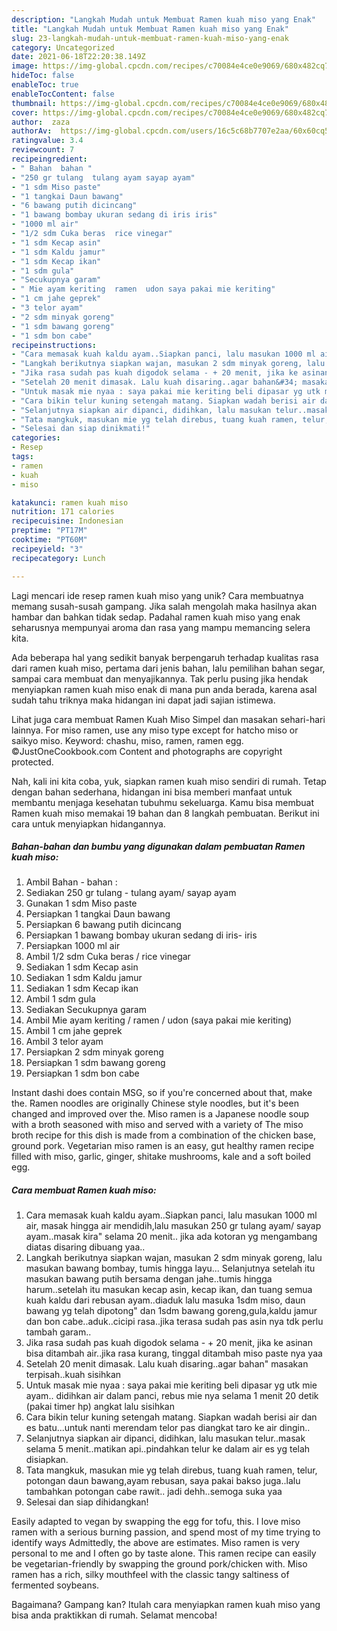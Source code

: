 ```yaml
---
description: "Langkah Mudah untuk Membuat Ramen kuah miso yang Enak"
title: "Langkah Mudah untuk Membuat Ramen kuah miso yang Enak"
slug: 23-langkah-mudah-untuk-membuat-ramen-kuah-miso-yang-enak
category: Uncategorized
date: 2021-06-18T22:20:38.149Z
image: https://img-global.cpcdn.com/recipes/c70084e4ce0e9069/680x482cq70/ramen-kuah-miso-foto-resep-utama.jpg
hideToc: false
enableToc: true
enableTocContent: false
thumbnail: https://img-global.cpcdn.com/recipes/c70084e4ce0e9069/680x482cq70/ramen-kuah-miso-foto-resep-utama.jpg
cover: https://img-global.cpcdn.com/recipes/c70084e4ce0e9069/680x482cq70/ramen-kuah-miso-foto-resep-utama.jpg
author:  zaza
authorAv:  https://img-global.cpcdn.com/users/16c5c68b7707e2aa/60x60cq50/avatar.jpg
ratingvalue: 3.4
reviewcount: 7
recipeingredient:
- " Bahan  bahan "
- "250 gr tulang  tulang ayam sayap ayam"
- "1 sdm Miso paste"
- "1 tangkai Daun bawang"
- "6 bawang putih dicincang"
- "1 bawang bombay ukuran sedang di iris iris"
- "1000 ml air"
- "1/2 sdm Cuka beras  rice vinegar"
- "1 sdm Kecap asin"
- "1 sdm Kaldu jamur"
- "1 sdm Kecap ikan"
- "1 sdm gula"
- "Secukupnya garam"
- " Mie ayam keriting  ramen  udon saya pakai mie keriting"
- "1 cm jahe geprek"
- "3 telor ayam"
- "2 sdm minyak goreng"
- "1 sdm bawang goreng"
- "1 sdm bon cabe"
recipeinstructions:
- "Cara memasak kuah kaldu ayam..Siapkan panci, lalu masukan 1000 ml air, masak hingga air mendidih,lalu masukan 250 gr tulang ayam/ sayap ayam..masak kira&#34; selama 20 menit.. jika ada kotoran yg mengambang diatas disaring dibuang yaa.."
- "Langkah berikutnya siapkan wajan, masukan 2 sdm minyak goreng, lalu masukan bawang bombay, tumis hingga layu... Selanjutnya setelah itu masukan bawang putih bersama dengan jahe..tumis hingga harum..setelah itu masukan kecap asin, kecap ikan, dan tuang semua kuah kaldu dari rebusan ayam..diaduk lalu masuka 1sdm miso, daun bawang yg telah dipotong&#34; dan 1sdm bawang goreng,gula,kaldu jamur dan bon cabe..aduk..cicipi rasa..jika terasa sudah pas asin nya tdk perlu tambah garam.."
- "Jika rasa sudah pas kuah digodok selama - + 20 menit, jika ke asinan bisa ditambah air..jika rasa kurang, tinggal ditambah miso paste nya yaa"
- "Setelah 20 menit dimasak. Lalu kuah disaring..agar bahan&#34; masakan terpisah..kuah sisihkan"
- "Untuk masak mie nyaa : saya pakai mie keriting beli dipasar yg utk mie ayam.. didihkan air dalam panci, rebus mie nya selama 1 menit 20 detik (pakai timer hp) angkat lalu sisihkan"
- "Cara bikin telur kuning setengah matang. Siapkan wadah berisi air dan es batu...untuk nanti merendam telor pas diangkat taro ke air dingin.."
- "Selanjutnya siapkan air dipanci, didihkan, lalu masukan telur..masak selama 5 menit..matikan api..pindahkan telur ke dalam air es yg telah disiapkan."
- "Tata mangkuk, masukan mie yg telah direbus, tuang kuah ramen, telur, potongan daun bawang,ayam rebusan, saya pakai bakso juga..lalu tambahkan potongan cabe rawit.. jadi dehh..semoga suka yaa"
- "Selesai dan siap dinikmati!"
categories:
- Resep
tags:
- ramen
- kuah
- miso

katakunci: ramen kuah miso 
nutrition: 171 calories
recipecuisine: Indonesian
preptime: "PT17M"
cooktime: "PT60M"
recipeyield: "3"
recipecategory: Lunch

---
```



Lagi mencari ide resep ramen kuah miso yang unik? Cara membuatnya memang susah-susah gampang. Jika salah mengolah maka hasilnya akan hambar dan bahkan tidak sedap. Padahal ramen kuah miso yang enak seharusnya mempunyai aroma dan rasa yang mampu memancing selera kita.


Ada beberapa hal yang sedikit banyak berpengaruh terhadap kualitas rasa dari ramen kuah miso, pertama dari jenis bahan, lalu pemilihan bahan segar, sampai cara membuat dan menyajikannya. Tak perlu pusing jika hendak menyiapkan ramen kuah miso enak di mana pun anda berada, karena asal sudah tahu triknya maka hidangan ini dapat jadi sajian istimewa.

Lihat juga cara membuat Ramen Kuah Miso Simpel dan masakan sehari-hari lainnya. For miso ramen, use any miso type except for hatcho miso or saikyo miso. Keyword: chashu, miso, ramen, ramen egg. ©JustOneCookbook.com Content and photographs are copyright protected.


Nah, kali ini kita coba, yuk, siapkan ramen kuah miso sendiri di rumah. Tetap dengan bahan sederhana, hidangan ini bisa memberi manfaat untuk membantu menjaga kesehatan tubuhmu sekeluarga. Kamu bisa membuat Ramen kuah miso memakai 19 bahan dan 8 langkah pembuatan. Berikut ini cara untuk menyiapkan hidangannya.

<!--inarticleads1-->

##### Bahan-bahan dan bumbu yang digunakan dalam pembuatan Ramen kuah miso:

1. Ambil  Bahan - bahan :
1. Sediakan 250 gr tulang - tulang ayam/ sayap ayam
1. Gunakan 1 sdm Miso paste
1. Persiapkan 1 tangkai Daun bawang
1. Persiapkan 6 bawang putih dicincang
1. Persiapkan 1 bawang bombay ukuran sedang di iris- iris
1. Persiapkan 1000 ml air
1. Ambil 1/2 sdm Cuka beras / rice vinegar
1. Sediakan 1 sdm Kecap asin
1. Sediakan 1 sdm Kaldu jamur
1. Sediakan 1 sdm Kecap ikan
1. Ambil 1 sdm gula
1. Sediakan Secukupnya garam
1. Ambil  Mie ayam keriting / ramen / udon (saya pakai mie keriting)
1. Ambil 1 cm jahe geprek
1. Ambil 3 telor ayam
1. Persiapkan 2 sdm minyak goreng
1. Persiapkan 1 sdm bawang goreng
1. Persiapkan 1 sdm bon cabe


Instant dashi does contain MSG, so if you&#39;re concerned about that, make the. Ramen noodles are originally Chinese style noodles, but it&#39;s been changed and improved over the. Miso ramen is a Japanese noodle soup with a broth seasoned with miso and served with a variety of The miso broth recipe for this dish is made from a combination of the chicken base, ground pork. Vegetarian miso ramen is an easy, gut healthy ramen recipe filled with miso, garlic, ginger, shitake mushrooms, kale and a soft boiled egg. 

<!--inarticleads2-->

##### Cara membuat Ramen kuah miso:

1. Cara memasak kuah kaldu ayam..Siapkan panci, lalu masukan 1000 ml air, masak hingga air mendidih,lalu masukan 250 gr tulang ayam/ sayap ayam..masak kira&#34; selama 20 menit.. jika ada kotoran yg mengambang diatas disaring dibuang yaa..
1. Langkah berikutnya siapkan wajan, masukan 2 sdm minyak goreng, lalu masukan bawang bombay, tumis hingga layu... Selanjutnya setelah itu masukan bawang putih bersama dengan jahe..tumis hingga harum..setelah itu masukan kecap asin, kecap ikan, dan tuang semua kuah kaldu dari rebusan ayam..diaduk lalu masuka 1sdm miso, daun bawang yg telah dipotong&#34; dan 1sdm bawang goreng,gula,kaldu jamur dan bon cabe..aduk..cicipi rasa..jika terasa sudah pas asin nya tdk perlu tambah garam..
1. Jika rasa sudah pas kuah digodok selama - + 20 menit, jika ke asinan bisa ditambah air..jika rasa kurang, tinggal ditambah miso paste nya yaa
1. Setelah 20 menit dimasak. Lalu kuah disaring..agar bahan&#34; masakan terpisah..kuah sisihkan
1. Untuk masak mie nyaa : saya pakai mie keriting beli dipasar yg utk mie ayam.. didihkan air dalam panci, rebus mie nya selama 1 menit 20 detik (pakai timer hp) angkat lalu sisihkan
1. Cara bikin telur kuning setengah matang. Siapkan wadah berisi air dan es batu...untuk nanti merendam telor pas diangkat taro ke air dingin..
1. Selanjutnya siapkan air dipanci, didihkan, lalu masukan telur..masak selama 5 menit..matikan api..pindahkan telur ke dalam air es yg telah disiapkan.
1. Tata mangkuk, masukan mie yg telah direbus, tuang kuah ramen, telur, potongan daun bawang,ayam rebusan, saya pakai bakso juga..lalu tambahkan potongan cabe rawit.. jadi dehh..semoga suka yaa
1. Selesai dan siap dihidangkan!

Easily adapted to vegan by swapping the egg for tofu, this. I love miso ramen with a serious burning passion, and spend most of my time trying to identify ways Admittedly, the above are estimates. Miso ramen is very personal to me and I often go by taste alone. This ramen recipe can easily be vegetarian-friendly by swapping the ground pork/chicken with. Miso ramen has a rich, silky mouthfeel with the classic tangy saltiness of fermented soybeans. 

Bagaimana? Gampang kan? Itulah cara menyiapkan ramen kuah miso yang bisa anda praktikkan di rumah. Selamat mencoba!
